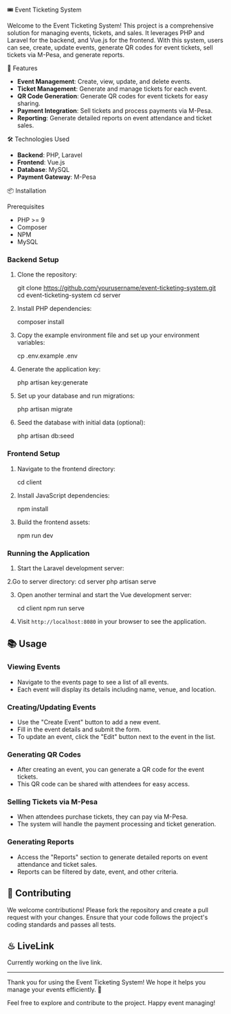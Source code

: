  🎟️ Event Ticketing System

Welcome to the Event Ticketing System! This project is a comprehensive solution for managing events, tickets, and sales. It leverages PHP and Laravel for the backend, and Vue.js for the frontend. With this system, users can see, create, update events, generate QR codes for event tickets, sell tickets via M-Pesa, and generate reports.

 🚀 Features

- **Event Management**: Create, view, update, and delete events.
- **Ticket Management**: Generate and manage tickets for each event.
- **QR Code Generation**: Generate QR codes for event tickets for easy sharing.
- **Payment Integration**: Sell tickets and process payments via M-Pesa.
- **Reporting**: Generate detailed reports on event attendance and ticket sales.

 🛠️ Technologies Used

- **Backend**: PHP, Laravel
- **Frontend**: Vue.js
- **Database**: MySQL
- **Payment Gateway**: M-Pesa

📦 Installation

 Prerequisites

- PHP >= 9
- Composer
- NPM
- MySQL

### Backend Setup

1. Clone the repository:
   
   git clone https://github.com/yourusername/event-ticketing-system.git
   cd event-ticketing-system
   cd server
 


2. Install PHP dependencies:
 
   composer install


3. Copy the example environment file and set up your environment variables:
 
   cp .env.example .env


4. Generate the application key:
 
   php artisan key:generate
  

5. Set up your database and run migrations:
 
   php artisan migrate
 

6. Seed the database with initial data (optional):

   php artisan db:seed
   

### Frontend Setup

1. Navigate to the frontend directory:
 
   cd client
   

2. Install JavaScript dependencies:
 
   npm install
   

3. Build the frontend assets:

   npm run dev


### Running the Application

1. Start the Laravel development server:
 
2.Go to server directory: cd server
   php artisan serve


3. Open another terminal and start the Vue development server:
  
   cd client
   npm run serve
  

4. Visit `http://localhost:8080` in your browser to see the application.

## 📚 Usage

### Viewing Events

- Navigate to the events page to see a list of all events.
- Each event will display its details including name, venue, and location.

### Creating/Updating Events

- Use the "Create Event" button to add a new event.
- Fill in the event details and submit the form.
- To update an event, click the "Edit" button next to the event in the list.

### Generating QR Codes

- After creating an event, you can generate a QR code for the event tickets.
- This QR code can be shared with attendees for easy access.

### Selling Tickets via M-Pesa

- When attendees purchase tickets, they can pay via M-Pesa.
- The system will handle the payment processing and ticket generation.

### Generating Reports

- Access the "Reports" section to generate detailed reports on event attendance and ticket sales.
- Reports can be filtered by date, event, and other criteria.

## 🤝 Contributing

We welcome contributions! Please fork the repository and create a pull request with your changes. Ensure that your code follows the project's coding standards and passes all tests.



## ♨ LiveLink 

Currently working on the live link.

---

Thank you for using the Event Ticketing System! We hope it helps you manage your events efficiently. 🎉

Feel free to explore and contribute to the project. Happy event managing!
